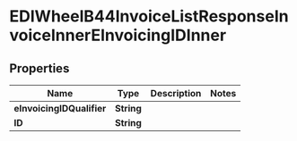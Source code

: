 

# EDIWheelB44InvoiceListResponseInvoiceInnerEInvoicingIDInner


## Properties

| Name | Type | Description | Notes |
|------------ | ------------- | ------------- | -------------|
|**eInvoicingIDQualifier** | **String** |  |  |
|**ID** | **String** |  |  |



